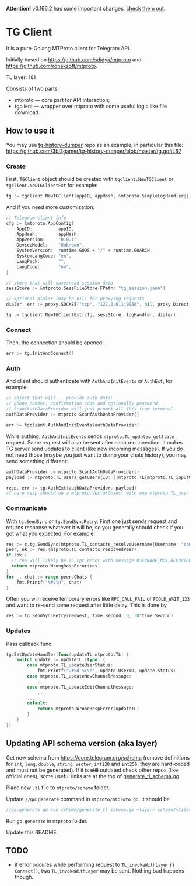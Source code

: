 **Attention!** v0.166.2 has some important changes, [check them out](https://github.com/3bl3gamer/tgclient/releases/tag/v0.166.2).

# TG Client

It is a pure-Golang MTProto client for Telegram API.

Initially based on https://github.com/sdidyk/mtproto and https://github.com/ronaksoft/mtproto.

TL layer: 181

Consists of two parts:
  * mtproto — core part for API interaction;
  * tgclient — wrapper over mtproto with some useful logic like file download.


## How to use it

You may use [tg-history-dumper](https://github.com/3bl3gamer/tg-history-dumper) repo as an example, in particular this file: https://github.com/3bl3gamer/tg-history-dumper/blob/master/tg.go#L67

### Create

First, `TGClient` object should be created with `tgclient.NewTGClient` or `tgclient.NewTGClientExt` for example:

```go
tg := tgclient.NewTGClient(appID, appHash, &mtproto.SimpleLogHandler{})
```
And if you need more customization:

```go
// Telegram client info
cfg := &mtproto.AppConfig{
    AppID:          appID,
    AppHash:        appHash,
    AppVersion:     "0.0.1",
    DeviceModel:    "Unknown",
    SystemVersion:  runtime.GOOS + "/" + runtime.GOARCH,
    SystemLangCode: "en",
    LangPack:       "",
    LangCode:       "en",
}

// store that will save/read session data
sessStore := &mtproto.SessFileStore{FPath: "tg_session.json"}

// optional dialer (may be nil) for proxying requests
dialer, err := proxy.SOCKS5("tcp", "127.0.0.1:9050", nil, proxy.Direct)

tg := tgclient.NewTGClientExt(cfg, sessStore, logHandler, dialer)
```

### Connect

Then, the connection should be opened:

```go
err := tg.InitAndConnect()
```

### Auth

And client should authenticate with `AuthAndInitEvents` or `AuthExt`, for example:

```go
// object that will... provide auth data:
// phone number, confirmation code and optionally password.
// ScanfAuthDataProvider will just prompt all this from terminal.
authDataProvider := mtproto.ScanfAuthDataProvider{}

err := tgclient.AuthAndInitEvents(authDataProvider)
```

While authing, `AuthAndInitEvents` sends `mtproto.TL_updates_getState` request. Same request will also be sent after each reconnection. It makes TG server send updates to client (like new incoming messages). If you do not need those (maybe you just want to dump your chats history), you may send something different:

```go
authDataProvider := mtproto.ScanfAuthDataProvider{}
payload := mtproto.TL_users_getUsers{ID: []mtproto.TL{mtproto.TL_inputUserSelf{}}}

resp, err := tg.AuthExt(authDataProvider, payload)
// here resp should be a mtproto.VectorObject with one mtproto.TL_user item.
```

### Communicate

With `tg.SendSync` or `tg.SendSyncRetry`. First one just sends request and returns response whatever it will be, so you generally should check if you got what you expected. For example:

```go
res := c.tg.SendSync(mtproto.TL_contacts_resolveUsername{Username: "some chat name"})
peer, ok := res.(mtproto.TL_contacts_resolvedPeer)
if !ok {
  // res will likely be TL_rpc_error with message USERNAME_NOT_OCCUPIED or RPC_CALL_FAIL or other
  return mtproto.WrongRespError(res)
}
for _, chat := range peer.Chats {
    fmt.Printf("%#v\n", chat)
}
```

Often you will receive temporary errors like `RPC_CALL_FAIL` of `FOOLD_WAIT_123` and want to re-send same request after little delay. This is done by
```go
res := tg.SendSyncRetry(request, time.Second, 0, 30*time.Second)
```

### Updates

Pass callback func:

```go
tg.SetUpdateHandler(func(updateTL mtproto.TL) {
    switch update := updateTL.(type) {
        case mtproto.TL_updateUserStatus:
            fmt.Printf("U#%d %T\n", update.UserID, update.Status)
        case mtproto.TL_updateNewChannelMessage:
            ...
        case mtproto.TL_updateEditChannelMessage:
            ...
        ...
        default:
            return mtproto.WrongRespError(updateTL)
        }
    }
})
```


## Updating API schema version (aka layer)

Get new schema from https://core.telegram.org/schema (remove definitions for `int`, `long`, `double`, `string`, `vector`, `int128` and `int256`: they are hard-coded and must not be generated). If it is ~~still~~ outdated check other repos (like official ones), some useful links are at the top of [generate_tl_schema.go](https://github.com/3bl3gamer/tgclient/blob/master/mtproto/scheme/generate_tl_schema.go).

Place new `.tl` file to `mtproto/scheme` folder.

Update `//go:generate` command in `mtproto/mtproto.go`. It should be

```go
//go:generate go run scheme/generate_tl_schema.go <layer> scheme/<file>.tl tl_schema.go
```

Run `go generate` in `mtproto` folder.

Update this README.


## TODO
* if error occures while performing request to `TL_invokeWithLayer` in `Connect()`, two `TL_invokeWithLayer` may be sent. Nothing bad happens though.
